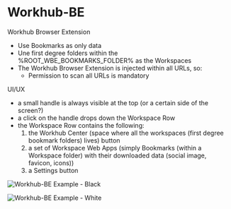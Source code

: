 # Workhub-BE

Workhub Browser Extension

* Use Bookmarks as only data
* Une first degree folders within the %ROOT_WBE_BOOKMARKS_FOLDER% as the Workspaces
* The Workhub Browser Extension is injected within all URLs, so:
  * Permission to scan all URLs is mandatory

UI/UX

* a small handle is always visible at the top (or a certain side of the screen?)
* a click on the handle drops down the Workspace Row
* the Workspace Row contains the following:
  1. the Workhub Center (space where all the workspaces (first degree bookmark folders) lives) button
  2. a set of Workspace Web Apps (simply Bookmarks (within a Workspace folder) with their downloaded data (social image, favicon, icons))
  3. a Settings button

![Workhub-BE Example - Black](../Workhub-BE/assets/WokhuBE%20Example%20-%20Black.png "Workhub-BE Example - Black")

![Workhub-BE Example - White](../Workhub-BE/assets/WokhuBE%20Example%20-%20White.png "Workhub-BE Example - White")

